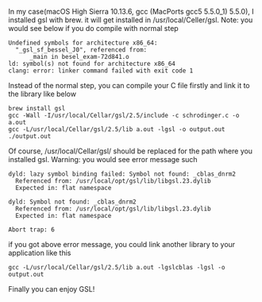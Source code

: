 In my case(macOS High Sierra 10.13.6, gcc (MacPorts gcc5 5.5.0_1) 5.5.0), I installed gsl with brew. it will get installed in /usr/local/Celler/gsl.
Note: you would see below if you do compile with normal step
```
Undefined symbols for architecture x86_64:
  "_gsl_sf_bessel_J0", referenced from:
      _main in besel_exam-72d841.o
ld: symbol(s) not found for architecture x86_64
clang: error: linker command failed with exit code 1
```
Instead of the normal step, you can compile your C file firstly and link it to the library like below


```
brew install gsl
gcc -Wall -I/usr/local/Cellar/gsl/2.5/include -c schrodinger.c -o a.out
gcc -L/usr/local/Cellar/gsl/2.5/lib a.out -lgsl -o output.out
./output.out
```

Of course, /usr/local/Cellar/gsl/ should be replaced for the path where you installed gsl.
Warning: you would see error message such

```
dyld: lazy symbol binding failed: Symbol not found: _cblas_dnrm2
  Referenced from: /usr/local/opt/gsl/lib/libgsl.23.dylib
  Expected in: flat namespace

dyld: Symbol not found: _cblas_dnrm2
  Referenced from: /usr/local/opt/gsl/lib/libgsl.23.dylib
  Expected in: flat namespace

Abort trap: 6
```

if you got above error message, you could link another library to your application like this
```
gcc -L/usr/local/Cellar/gsl/2.5/lib a.out -lgslcblas -lgsl -o output.out
```

Finally you can enjoy GSL!